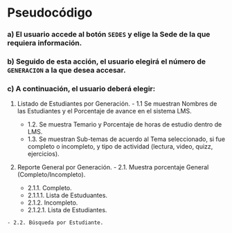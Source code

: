
# Pseudocódigo

 ### a) El usuario accede al botón `SEDES` y elige la Sede de la que requiera información.
### b) Seguido de esta acción, el usuario elegirá el número de `GENERACION` a la que desea accesar.
 ### c) A continuación, el usuario deberá elegir:

  1. Listado de Estudiantes por Generación.
    - 1.1 Se muestran Nombres de las Estudiantes y el Porcentaje de avance en el sistema LMS.
      - 1.2. Se muestra Temario y Porcentaje de horas de estudio dentro de LMS.
       - 1.3. Se muestran Sub-temas de acuerdo al Tema seleccionado, si fue completo o incompleto, y tipo de actividad (lectura, video, quizz, ejercicios).

  2. Reporte General por Generación.
    - 2.1. Muestra porcentaje General (Completo/Incompleto).
      - 2.1.1. Completo.
       - 2.1.1.1. Lista de Estuduantes.
      - 2.1.2. Incompleto.
       -  2.1.2.1. Lista de Estudiantes.   
       
    - 2.2. Búsqueda por Estudiante.    

